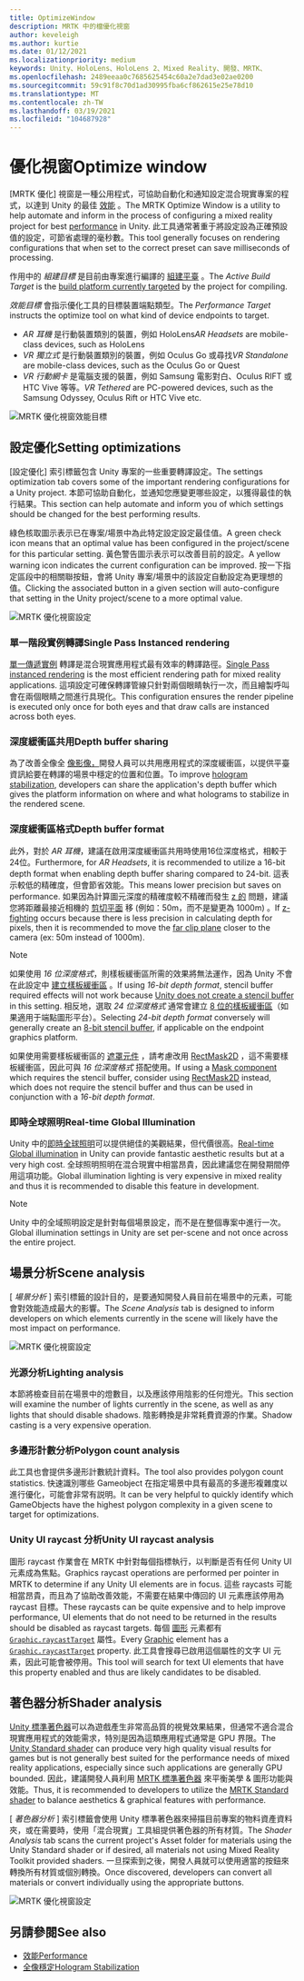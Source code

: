 ```yaml
---
title: OptimizeWindow
description: MRTK 中的檔優化視窗
author: keveleigh
ms.author: kurtie
ms.date: 01/12/2021
ms.localizationpriority: medium
keywords: Unity、HoloLens、HoloLens 2、Mixed Reality、開發、MRTK、
ms.openlocfilehash: 2489eeaa0c7685625454c60a2e7dad3e02ae0200
ms.sourcegitcommit: 59c91f8c70d1ad30995fba6cf862615e25e78d10
ms.translationtype: MT
ms.contentlocale: zh-TW
ms.lasthandoff: 03/19/2021
ms.locfileid: "104687928"
---
```

# <a name="optimize-window"></a><span data-ttu-id="05ff8-104">優化視窗</span><span class="sxs-lookup"><span data-stu-id="05ff8-104">Optimize window</span></span>

<span data-ttu-id="05ff8-105">[MRTK 優化] 視窗是一種公用程式，可協助自動化和通知設定混合現實專案的程式，以達到 Unity 的最佳 [效能](../../Performance/PerfGettingStarted.md) 。</span><span class="sxs-lookup"><span data-stu-id="05ff8-105">The MRTK Optimize Window is a utility to help automate and inform in the process of configuring a mixed reality project for best [performance](../../Performance/PerfGettingStarted.md) in Unity.</span></span> <span data-ttu-id="05ff8-106">此工具通常著重于將設定設為正確預設值的設定，可節省處理的毫秒數。</span><span class="sxs-lookup"><span data-stu-id="05ff8-106">This tool generally focuses on rendering configurations that when set to the correct preset can save milliseconds of processing.</span></span>

<span data-ttu-id="05ff8-107">作用中的 *組建目標* 是目前由專案進行編譯的 [組建平臺](https://docs.unity3d.com/Manual/BuildSettings.html) 。</span><span class="sxs-lookup"><span data-stu-id="05ff8-107">The *Active Build Target* is the [build platform currently targeted](https://docs.unity3d.com/Manual/BuildSettings.html) by the project for compiling.</span></span>

<span data-ttu-id="05ff8-108">*效能目標* 會指示優化工具的目標裝置端點類型。</span><span class="sxs-lookup"><span data-stu-id="05ff8-108">The *Performance Target* instructs the optimize tool on what kind of device endpoints to target.</span></span>

- <span data-ttu-id="05ff8-109">*AR 耳機* 是行動裝置類別的裝置，例如 HoloLens</span><span class="sxs-lookup"><span data-stu-id="05ff8-109">*AR Headsets* are mobile-class devices, such as HoloLens</span></span>
- <span data-ttu-id="05ff8-110">*VR 獨立式* 是行動裝置類別的裝置，例如 Oculus Go 或尋找</span><span class="sxs-lookup"><span data-stu-id="05ff8-110">*VR Standalone* are mobile-class devices, such as the Oculus Go or Quest</span></span>
- <span data-ttu-id="05ff8-111">*VR 行動網卡* 是電腦支援的裝置，例如 Samsung 電影對白、Oculus RIFT 或 HTC Vive 等等。</span><span class="sxs-lookup"><span data-stu-id="05ff8-111">*VR Tethered* are PC-powered devices, such as the Samsung Odyssey, Oculus Rift or HTC Vive etc.</span></span>

![MRTK 優化視窗效能目標](../Images/Performance/OptimizeWindowPerformanceTarget.jpg)

## <a name="setting-optimizations"></a><span data-ttu-id="05ff8-113">設定優化</span><span class="sxs-lookup"><span data-stu-id="05ff8-113">Setting optimizations</span></span>

<span data-ttu-id="05ff8-114">[設定優化] 索引標籤包含 Unity 專案的一些重要轉譯設定。</span><span class="sxs-lookup"><span data-stu-id="05ff8-114">The settings optimization tab covers some of the important rendering configurations for a Unity project.</span></span> <span data-ttu-id="05ff8-115">本節可協助自動化，並通知您應變更哪些設定，以獲得最佳的執行結果。</span><span class="sxs-lookup"><span data-stu-id="05ff8-115">This section can help automate and inform you of which settings should be changed for the best performing results.</span></span>

<span data-ttu-id="05ff8-116">綠色核取圖示表示已在專案/場景中為此特定設定設定最佳值。</span><span class="sxs-lookup"><span data-stu-id="05ff8-116">A green check icon means that an optimal value has been configured in the project/scene for this particular setting.</span></span> <span data-ttu-id="05ff8-117">黃色警告圖示表示可以改善目前的設定。</span><span class="sxs-lookup"><span data-stu-id="05ff8-117">A yellow warning icon indicates the current configuration can be improved.</span></span> <span data-ttu-id="05ff8-118">按一下指定區段中的相關聯按鈕，會將 Unity 專案/場景中的該設定自動設定為更理想的值。</span><span class="sxs-lookup"><span data-stu-id="05ff8-118">Clicking the associated button in a given section will auto-configure that setting in the Unity project/scene to a more optimal value.</span></span>

![MRTK 優化視窗設定](../Images/Performance/OptimizeWindow_Settings.png)

### <a name="single-pass-instanced-rendering"></a><span data-ttu-id="05ff8-120">單一階段實例轉譯</span><span class="sxs-lookup"><span data-stu-id="05ff8-120">Single Pass Instanced rendering</span></span>

<span data-ttu-id="05ff8-121">[單一傳遞實例](https://docs.unity3d.com/Manual/SinglePassInstancing.html) 轉譯是混合現實應用程式最有效率的轉譯路徑。</span><span class="sxs-lookup"><span data-stu-id="05ff8-121">[Single Pass instanced rendering](https://docs.unity3d.com/Manual/SinglePassInstancing.html) is the most efficient rendering path for mixed reality applications.</span></span> <span data-ttu-id="05ff8-122">這項設定可確保轉譯管線只針對兩個眼睛執行一次，而且繪製呼叫會在兩個眼睛之間進行具現化。</span><span class="sxs-lookup"><span data-stu-id="05ff8-122">This configuration ensures the render pipeline is executed only once for both eyes and that draw calls are instanced across both eyes.</span></span>

### <a name="depth-buffer-sharing"></a><span data-ttu-id="05ff8-123">深度緩衝區共用</span><span class="sxs-lookup"><span data-stu-id="05ff8-123">Depth buffer sharing</span></span>

<span data-ttu-id="05ff8-124">為了改善全像全 [像影像，](../../Performance/hologram-Stabilization.md)開發人員可以共用應用程式的深度緩衝區，以提供平臺資訊給要在轉譯的場景中穩定的位置和位置。</span><span class="sxs-lookup"><span data-stu-id="05ff8-124">To improve [hologram stabilization](../../Performance/hologram-Stabilization.md), developers can share the application's depth buffer which gives the platform information on where and what holograms to stabilize in the rendered scene.</span></span>

### <a name="depth-buffer-format"></a><span data-ttu-id="05ff8-125">深度緩衝區格式</span><span class="sxs-lookup"><span data-stu-id="05ff8-125">Depth buffer format</span></span>

<span data-ttu-id="05ff8-126">此外，對於 *AR 耳機*，建議在啟用深度緩衝區共用時使用16位深度格式，相較于24位。</span><span class="sxs-lookup"><span data-stu-id="05ff8-126">Furthermore, for *AR Headsets*, it is recommended to utilize a 16-bit depth format when enabling depth buffer sharing compared to 24-bit.</span></span> <span data-ttu-id="05ff8-127">這表示較低的精確度，但會節省效能。</span><span class="sxs-lookup"><span data-stu-id="05ff8-127">This means lower precision but saves on performance.</span></span> <span data-ttu-id="05ff8-128">如果因為計算圖元深度的精確度較不精確而發生 [z 的](https://en.wikipedia.org/wiki/Z-fighting) 問題，建議您將距離最接近相機的 [剪切平面](https://docs.unity3d.com/Manual/class-Camera.html) 移 (例如：50m，而不是變更為 1000m) 。</span><span class="sxs-lookup"><span data-stu-id="05ff8-128">If [z-fighting](https://en.wikipedia.org/wiki/Z-fighting) occurs because there is less precision in calculating depth for pixels, then it is recommended to move the [far clip plane](https://docs.unity3d.com/Manual/class-Camera.html) closer to the camera (ex: 50m instead of 1000m).</span></span>

> [!NOTE]
> <span data-ttu-id="05ff8-129">如果使用 *16 位深度格式*，則樣板緩衝區所需的效果將無法運作，因為 Unity 不會在此設定中 [建立樣板緩衝區](https://docs.unity3d.com/ScriptReference/RenderTexture-depth.html) 。</span><span class="sxs-lookup"><span data-stu-id="05ff8-129">If using *16-bit depth format*, stencil buffer required effects will not work because [Unity does not create a stencil buffer](https://docs.unity3d.com/ScriptReference/RenderTexture-depth.html) in this setting.</span></span> <span data-ttu-id="05ff8-130">相反地，選取 *24 位深度格式* 通常會建立 [8 位的樣板緩衝區](https://docs.unity3d.com/Manual/SL-Stencil.html)（如果適用于端點圖形平台）。</span><span class="sxs-lookup"><span data-stu-id="05ff8-130">Selecting *24-bit depth format* conversely will generally create an [8-bit stencil buffer](https://docs.unity3d.com/Manual/SL-Stencil.html), if applicable on the endpoint graphics platform.</span></span>
>
> <span data-ttu-id="05ff8-131">如果使用需要樣板緩衝區的 [遮罩元件](https://docs.unity3d.com/Manual/script-Mask.html) ，請考慮改用 [RectMask2D](https://docs.unity3d.com/Manual/script-RectMask2D.html) ，這不需要樣板緩衝區，因此可與 *16 位深度格式* 搭配使用。</span><span class="sxs-lookup"><span data-stu-id="05ff8-131">If using a [Mask component](https://docs.unity3d.com/Manual/script-Mask.html) which requires the stencil buffer, consider using [RectMask2D](https://docs.unity3d.com/Manual/script-RectMask2D.html) instead, which does not require the stencil buffer and thus can be used in conjunction with a *16-bit depth format*.</span></span>

### <a name="real-time-global-illumination"></a><span data-ttu-id="05ff8-132">即時全球照明</span><span class="sxs-lookup"><span data-stu-id="05ff8-132">Real-time Global Illumination</span></span>

<span data-ttu-id="05ff8-133">Unity 中的[即時全球照明](https://docs.unity3d.com/Manual/GIIntro.html)可以提供絕佳的美觀結果，但代價很高。</span><span class="sxs-lookup"><span data-stu-id="05ff8-133">[Real-time Global illumination](https://docs.unity3d.com/Manual/GIIntro.html) in Unity can provide fantastic aesthetic results but at a very high cost.</span></span> <span data-ttu-id="05ff8-134">全球照明照明在混合現實中相當昂貴，因此建議您在開發期間停用這項功能。</span><span class="sxs-lookup"><span data-stu-id="05ff8-134">Global illumination lighting is very expensive in mixed reality and thus it is recommended to disable this feature in development.</span></span>

> [!NOTE]
> <span data-ttu-id="05ff8-135">Unity 中的全域照明設定是針對每個場景設定，而不是在整個專案中進行一次。</span><span class="sxs-lookup"><span data-stu-id="05ff8-135">Global illumination settings in Unity are set per-scene and not once across the entire project.</span></span>

## <a name="scene-analysis"></a><span data-ttu-id="05ff8-136">場景分析</span><span class="sxs-lookup"><span data-stu-id="05ff8-136">Scene analysis</span></span>

<span data-ttu-id="05ff8-137">[ *場景分析* ] 索引標籤的設計目的，是要通知開發人員目前在場景中的元素，可能會對效能造成最大的影響。</span><span class="sxs-lookup"><span data-stu-id="05ff8-137">The *Scene Analysis* tab is designed to inform developers on which elements currently in the scene will likely have the most impact on performance.</span></span>

![MRTK 優化視窗設定](../Images/Performance/OptimizeWindow_SceneAnalysis.png)

### <a name="lighting-analysis"></a><span data-ttu-id="05ff8-139">光源分析</span><span class="sxs-lookup"><span data-stu-id="05ff8-139">Lighting analysis</span></span>

<span data-ttu-id="05ff8-140">本節將檢查目前在場景中的燈數目，以及應該停用陰影的任何燈光。</span><span class="sxs-lookup"><span data-stu-id="05ff8-140">This section will examine the number of lights currently in the scene, as well as any lights that should disable shadows.</span></span> <span data-ttu-id="05ff8-141">陰影轉換是非常耗費資源的作業。</span><span class="sxs-lookup"><span data-stu-id="05ff8-141">Shadow casting is a very expensive operation.</span></span>

### <a name="polygon-count-analysis"></a><span data-ttu-id="05ff8-142">多邊形計數分析</span><span class="sxs-lookup"><span data-stu-id="05ff8-142">Polygon count analysis</span></span>

<span data-ttu-id="05ff8-143">此工具也會提供多邊形計數統計資料。</span><span class="sxs-lookup"><span data-stu-id="05ff8-143">The tool also provides polygon count statistics.</span></span> <span data-ttu-id="05ff8-144">快速識別哪些 Gameobject 在指定場景中具有最高的多邊形複雜度以進行優化，可能會非常有説明。</span><span class="sxs-lookup"><span data-stu-id="05ff8-144">It can be very helpful to quickly identify which GameObjects have the highest polygon complexity in a given scene to target for optimizations.</span></span>

### <a name="unity-ui-raycast-analysis"></a><span data-ttu-id="05ff8-145">Unity UI raycast 分析</span><span class="sxs-lookup"><span data-stu-id="05ff8-145">Unity UI raycast analysis</span></span>

<span data-ttu-id="05ff8-146">圖形 raycast 作業會在 MRTK 中針對每個指標執行，以判斷是否有任何 Unity UI 元素成為焦點。</span><span class="sxs-lookup"><span data-stu-id="05ff8-146">Graphics raycast operations are performed per pointer in MRTK to determine if any Unity UI elements are in focus.</span></span> <span data-ttu-id="05ff8-147">這些 raycasts 可能相當昂貴，而且為了協助改善效能，不需要在結果中傳回的 UI 元素應該停用為 raycast 目標。</span><span class="sxs-lookup"><span data-stu-id="05ff8-147">These raycasts can be quite expensive and to help improve performance, UI elements that do not need to be returned in the results should be disabled as raycast targets.</span></span> <span data-ttu-id="05ff8-148">每個 [圖形](https://docs.unity3d.com/2018.4/Documentation/ScriptReference/UI.Graphic.html) 元素都有 [`Graphic.raycastTarget`](https://docs.unity3d.com/2018.4/Documentation/ScriptReference/UI.Graphic-raycastTarget.html) 屬性。</span><span class="sxs-lookup"><span data-stu-id="05ff8-148">Every [Graphic](https://docs.unity3d.com/2018.4/Documentation/ScriptReference/UI.Graphic.html) element has a [`Graphic.raycastTarget`](https://docs.unity3d.com/2018.4/Documentation/ScriptReference/UI.Graphic-raycastTarget.html) property.</span></span> <span data-ttu-id="05ff8-149">此工具會搜尋已啟用這個屬性的文字 UI 元素，因此可能會被停用。</span><span class="sxs-lookup"><span data-stu-id="05ff8-149">This tool will search for text UI elements that have this property enabled and thus are likely candidates to be disabled.</span></span>

## <a name="shader-analysis"></a><span data-ttu-id="05ff8-150">著色器分析</span><span class="sxs-lookup"><span data-stu-id="05ff8-150">Shader analysis</span></span>

<span data-ttu-id="05ff8-151">[Unity 標準著色器](https://docs.unity3d.com/Manual/shader-StandardShader.html)可以為遊戲產生非常高品質的視覺效果結果，但通常不適合混合現實應用程式的效能需求，特別是因為這類應用程式通常是 GPU 界限。</span><span class="sxs-lookup"><span data-stu-id="05ff8-151">The [Unity Standard shader](https://docs.unity3d.com/Manual/shader-StandardShader.html) can produce very high quality visual results for games but is not generally best suited for the performance needs of mixed reality applications, especially since such applications are generally GPU bounded.</span></span> <span data-ttu-id="05ff8-152">因此，建議開發人員利用 [MRTK 標準著色器](../README_MRTKStandardShader.md) 來平衡美學 & 圖形功能與效能。</span><span class="sxs-lookup"><span data-stu-id="05ff8-152">Thus, it is recommended to developers to utilize the [MRTK Standard shader](../README_MRTKStandardShader.md) to balance aesthetics & graphical features with performance.</span></span>

<span data-ttu-id="05ff8-153">[ *著色器分析* ] 索引標籤會使用 Unity 標準著色器來掃描目前專案的物料資產資料夾，或在需要時，使用「混合現實」工具組提供著色器的所有材質。</span><span class="sxs-lookup"><span data-stu-id="05ff8-153">The *Shader Analysis* tab scans the current project's Asset folder for materials using the Unity Standard shader or if desired, all materials not using Mixed Reality Toolkit provided shaders.</span></span> <span data-ttu-id="05ff8-154">一旦探索到之後，開發人員就可以使用適當的按鈕來轉換所有材質或個別轉換。</span><span class="sxs-lookup"><span data-stu-id="05ff8-154">Once discovered, developers can convert all materials or convert individually using the appropriate buttons.</span></span>

![MRTK 優化視窗設定](../Images/Performance/OptimizeWindow_ShaderAnalysis.png)

## <a name="see-also"></a><span data-ttu-id="05ff8-156">另請參閱</span><span class="sxs-lookup"><span data-stu-id="05ff8-156">See also</span></span>

- [<span data-ttu-id="05ff8-157">效能</span><span class="sxs-lookup"><span data-stu-id="05ff8-157">Performance</span></span>](../../Performance/PerfGettingStarted.md)
- [<span data-ttu-id="05ff8-158">全像穩定</span><span class="sxs-lookup"><span data-stu-id="05ff8-158">Hologram Stabilization</span></span>](../../Performance/hologram-stabilization.md)
